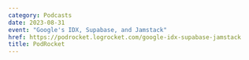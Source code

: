 ```yaml
---
category: Podcasts
date: 2023-08-31
event: "Google's IDX, Supabase, and Jamstack"
href: https://podrocket.logrocket.com/google-idx-supabase-jamstack
title: PodRocket
---
```

